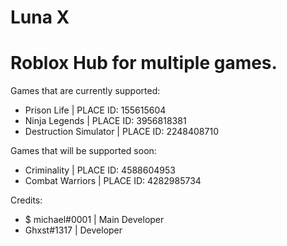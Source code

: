 # Luna X
# Roblox Hub for multiple games.

Games that are currently supported:
- Prison Life | PLACE ID: 155615604
- Ninja Legends | PLACE ID: 3956818381
- Destruction Simulator | PLACE ID: 2248408710

Games that will be supported soon:

- Criminality | PLACE ID: 4588604953
- Combat Warriors | PLACE ID: 4282985734

Credits:
- $ michael#0001 | Main Developer
- Ghxst#1317 | Developer
